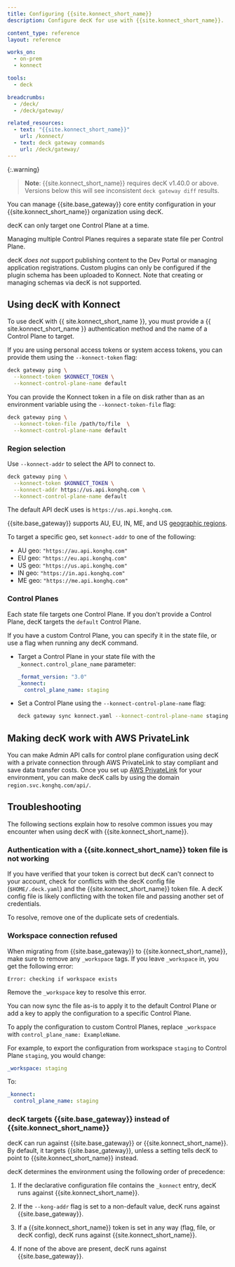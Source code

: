 ```yaml
---
title: Configuring {{site.konnect_short_name}}
description: Configure decK for use with {{site.konnect_short_name}}.

content_type: reference
layout: reference

works_on:
  - on-prem
  - konnect

tools:
  - deck

breadcrumbs:
  - /deck/
  - /deck/gateway/

related_resources:
  - text: "{{site.konnect_short_name}}"
    url: /konnect/
  - text: deck gateway commands
    url: /deck/gateway/
---
```


{:.warning}
> **Note**: {{site.konnect_short_name}} requires decK v1.40.0 or above. Versions below this will see inconsistent `deck gateway diff` results.

You can manage {{site.base_gateway}} core entity configuration in your {{site.konnect_short_name}} organization using decK.

decK can only target one Control Plane at a time.

Managing multiple Control Planes requires a separate state file per Control Plane.

decK _does not_ support publishing content to the Dev Portal or managing application registrations. Custom plugins can only be configured if the plugin schema has been uploaded to Konnect. Note that creating or managing schemas via decK is not supported.

## Using decK with Konnect

To use decK with {{ site.konnect_short_name }}, you must provide a {{ site.konnect_short_name }} authentication method and the name of a Control Plane to target.

If you are using personal access tokens or system access tokens, you can provide them using the `--konnect-token` flag:

```bash
deck gateway ping \
  --konnect-token $KONNECT_TOKEN \
  --konnect-control-plane-name default
```

You can provide the Konnect token in a file on disk rather than as an environment variable using the `--konnect-token-file` flag:

```bash
deck gateway ping \
  --konnect-token-file /path/to/file  \
  --konnect-control-plane-name default
```

### Region selection

Use `--konnect-addr` to select the API to connect to.

```bash
deck gateway ping \
  --konnect-token $KONNECT_TOKEN \
  --konnect-addr https://us.api.konghq.com \
  --konnect-control-plane-name default
```

The default API decK uses is `https://us.api.konghq.com`.

{{site.base_gateway}} supports AU, EU, IN, ME, and US [geographic regions](/konnect-platform/geos/).

To target a specific geo, set `konnect-addr` to one of the following:

- AU geo: `"https://au.api.konghq.com"`
- EU geo: `"https://eu.api.konghq.com"`
- US geo: `"https://us.api.konghq.com"`
- IN geo: `"https://in.api.konghq.com"`
- ME geo: `"https://me.api.konghq.com"`

### Control Planes

Each state file targets one Control Plane.
If you don't provide a Control Plane, decK targets the `default` Control Plane.

If you have a custom Control Plane, you can specify it in the state file,
or use a flag when running any decK command.

- Target a Control Plane in your state file with the `_konnect.control_plane_name` parameter:

  ```yaml
  _format_version: "3.0"
  _konnect:
    control_plane_name: staging
  ```

- Set a Control Plane using the `--konnect-control-plane-name` flag:

  ```sh
  deck gateway sync konnect.yaml --konnect-control-plane-name staging
  ```

## Making decK work with AWS PrivateLink

You can make Admin API calls for control plane configuration using decK with a private connection through AWS PrivateLink to stay compliant and save data transfer costs. Once you set up [AWS PrivateLink](/konnect-platform/aws-private-link/) for your environment, you can make decK calls by using the domain `region.svc.konghq.com/api/`.
## Troubleshooting

The following sections explain how to resolve common issues you may encounter when using decK with {{site.konnect_short_name}}.

### Authentication with a {{site.konnect_short_name}} token file is not working

If you have verified that your token is correct but decK can't connect to your account, check for conflicts with the decK config file (`$HOME/.deck.yaml`) and the {{site.konnect_short_name}} token file.
A decK config file is likely conflicting with the token file and passing another set of credentials.

To resolve, remove one of the duplicate sets of credentials.

### Workspace connection refused

When migrating from {{site.base_gateway}} to {{site.konnect_short_name}}, make sure to remove any `_workspace` tags. If you leave `_workspace` in, you get the following error:

```
Error: checking if workspace exists
```

Remove the `_workspace` key to resolve this error.

You can now sync the file as-is to apply it to the default Control Plane or add a key to apply the configuration to a specific Control Plane.

To apply the configuration to custom Control Planes, replace `_workspace` with `control_plane_name: ExampleName`.

For example, to export the configuration from workspace `staging` to Control Plane `staging`, you would change:

```yaml
_workspace: staging
```

To:

```yaml
_konnect:
  control_plane_name: staging
```

### decK targets {{site.base_gateway}} instead of {{site.konnect_short_name}}

decK can run against {{site.base_gateway}} or {{site.konnect_short_name}}.
By default, it targets {{site.base_gateway}}, unless a setting tells decK to point to {{site.konnect_short_name}} instead.

decK determines the environment using the following order of precedence:

1. If the declarative configuration file contains the `_konnect` entry, decK runs
   against {{site.konnect_short_name}}.

2. If the `--kong-addr` flag is set to a non-default value, decK runs against {{site.base_gateway}}.

3. If a {{site.konnect_short_name}} token is set in any way (flag, file, or decK config), decK runs against {{site.konnect_short_name}}.

4. If none of the above are present, decK runs against {{site.base_gateway}}.
